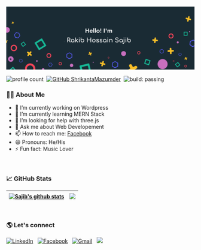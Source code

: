 ![I am Rakib Hossain Sajib](https://raw.githubusercontent.com/RakibNSajib/rakibnsajib/main/I%20am%20Rakib%20Hossain%20Sajib.png)

![profile count](https://komarev.com/ghpvc/?username=rakibnsajib&color=red)&nbsp;
[![GitHub ShrikantaMazumder](https://img.shields.io/github/followers/rakibnsajib?label=follow&style=social)](https://github.com/rakibnsajib)&nbsp;
![build: passing](https://img.shields.io/badge/build-passing-success)
<br>
### 👨‍🚀 About Me

- 🔭 I’m currently working on Wordpress
- 🌱 I’m currently learning MERN Stack
- 🤔 I’m looking for help with three.js
- 💬 Ask me about Web Developement
- 📫 How to reach me: [Facebook](https://www.facebook.com/rakibnsajib.brur/)
- 😄 Pronouns: He/His
- ⚡ Fun fact: Music Lover
<br>

### 📈 GitHub Stats

| <a href="https://github.com/rakibnsajib/github-readme-stats"><img align="center" src="https://github-readme-stats.vercel.app/api?username=rakibnsajib&show_icons=true&include_all_commits=true&theme=vue&hide_border=true" alt="Sajib's github stats" /></a> | <a href="https://github.com/rakibnsajib/github-readme-stats"><img align="center" src="https://github-readme-stats.vercel.app/api/top-langs/?username=rakibnsajib&layout=compact&theme=vue&hide_border=true" /></a> |
| ------------- | ------------- |
<br>

### 🌎 Let's connect

<a  href="https://www.linkedin.com/in/rakibnsajib/"><img  alt="LinkedIn"  src="https://img.shields.io/badge/LinkedIn-0077B5?style=for-the-badge&logo=linkedin&logoColor=white"/></a> &nbsp;
<a  href="https://facebook.com/rakibnsajib.brur"><img  alt="Facebook"  src="https://img.shields.io/badge/Facebook-1877F2?style=for-the-badge&logo=facebook&logoColor=white"/></a> &nbsp;
<a  href="mailto:rakibnsajib@gmail.com"><img  alt="Gmail"  src="https://img.shields.io/badge/Gmail-D14836?style=for-the-badge&logo=gmail&logoColor=white"/></a> &nbsp;
<a  href="https://telegram.com/rakibnsajib"><img  src="https://img.shields.io/badge/Telegram-2CA5E0?style=for-the-badge&logo=telegram&logoColor=white"/></a> &nbsp;




